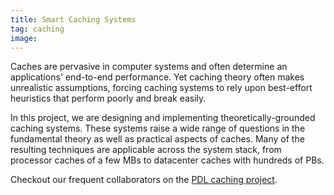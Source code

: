 ```yaml
---
title: Smart Caching Systems
tag: caching
image:
---
```



Caches are pervasive in computer systems and often determine an applications' end-to-end performance.
Yet caching theory often makes unrealistic assumptions,
forcing caching systems to rely upon best-effort heuristics that perform poorly and break easily.

In this project, we are designing and implementing theoretically-grounded caching systems.
These systems raise a wide range of questions in the fundamental theory as well as practical aspects of caches.
Many of the resulting techniques are applicable across the system stack,
from processor caches of a few MBs to datacenter caches with hundreds of PBs.

Checkout our frequent collaborators on the [PDL caching project](https://www.pdl.cmu.edu/CILES/index.shtml).
